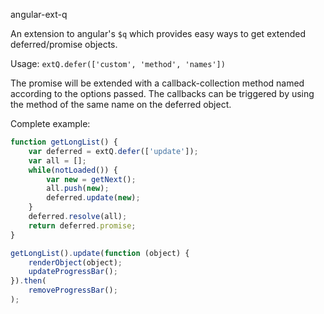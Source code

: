 angular-ext-q

An extension to angular's `$q` which provides easy ways to get extended
deferred/promise objects.

Usage: `extQ.defer(['custom', 'method', 'names'])`

The promise will be extended with a callback-collection method named
according to the options passed. The callbacks can be triggered by using the
method of the same name on the deferred object.

Complete example:

```javascript
function getLongList() {
    var deferred = extQ.defer(['update']);
    var all = [];
    while(notLoaded()) {
        var new = getNext();
        all.push(new);
        deferred.update(new);
    }
    deferred.resolve(all);
    return deferred.promise;
}

getLongList().update(function (object) {
    renderObject(object);
    updateProgressBar();
}).then(
    removeProgressBar();
);
```

